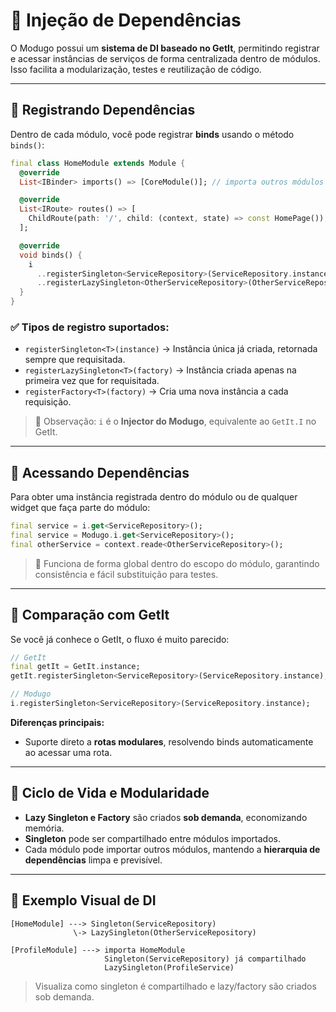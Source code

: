 # 🧩 Injeção de Dependências

O Modugo possui um **sistema de DI baseado no GetIt**, permitindo registrar e acessar instâncias de serviços de forma centralizada dentro de módulos. Isso facilita a modularização, testes e reutilização de código.

---

## 🔹 Registrando Dependências

Dentro de cada módulo, você pode registrar **binds** usando o método `binds()`:

```dart
final class HomeModule extends Module {
  @override
  List<IBinder> imports() => [CoreModule()]; // importa outros módulos se necessário

  @override
  List<IRoute> routes() => [
    ChildRoute(path: '/', child: (context, state) => const HomePage()),
  ];

  @override
  void binds() {
    i
      ..registerSingleton<ServiceRepository>(ServiceRepository.instance) // singleton
      ..registerLazySingleton<OtherServiceRepository>(OtherServiceRepositoryImpl.new); // lazy singleton
  }
}
```

### ✅ Tipos de registro suportados:

- `registerSingleton<T>(instance)` → Instância única já criada, retornada sempre que requisitada.
- `registerLazySingleton<T>(factory)` → Instância criada apenas na primeira vez que for requisitada.
- `registerFactory<T>(factory)` → Cria uma nova instância a cada requisição.

> 🔹 Observação: `i` é o **Injector do Modugo**, equivalente ao `GetIt.I` no GetIt.

---

## 🔹 Acessando Dependências

Para obter uma instância registrada dentro do módulo ou de qualquer widget que faça parte do módulo:

```dart
final service = i.get<ServiceRepository>();
final service = Modugo.i.get<ServiceRepository>();
final otherService = context.reade<OtherServiceRepository>();
```

> 🔹 Funciona de forma global dentro do escopo do módulo, garantindo consistência e fácil substituição para testes.

---

## 🔹 Comparação com GetIt

Se você já conhece o GetIt, o fluxo é muito parecido:

```dart
// GetIt
final getIt = GetIt.instance;
getIt.registerSingleton<ServiceRepository>(ServiceRepository.instance);

// Modugo
i.registerSingleton<ServiceRepository>(ServiceRepository.instance);
```

**Diferenças principais:**

- Suporte direto a **rotas modulares**, resolvendo binds automaticamente ao acessar uma rota.

---

## 🔹 Ciclo de Vida e Modularidade

- **Lazy Singleton e Factory** são criados **sob demanda**, economizando memória.
- **Singleton** pode ser compartilhado entre módulos importados.
- Cada módulo pode importar outros módulos, mantendo a **hierarquia de dependências** limpa e previsível.

---

## 🔹 Exemplo Visual de DI

```
[HomeModule] ---> Singleton(ServiceRepository)
              \-> LazySingleton(OtherServiceRepository)

[ProfileModule] ---> importa HomeModule
                     Singleton(ServiceRepository) já compartilhado
                     LazySingleton(ProfileService)
```

> Visualiza como singleton é compartilhado e lazy/factory são criados sob demanda.
